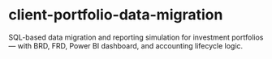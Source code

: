 # client-portfolio-data-migration
SQL-based data migration and reporting simulation for investment portfolios — with BRD, FRD, Power BI dashboard, and accounting lifecycle logic.
